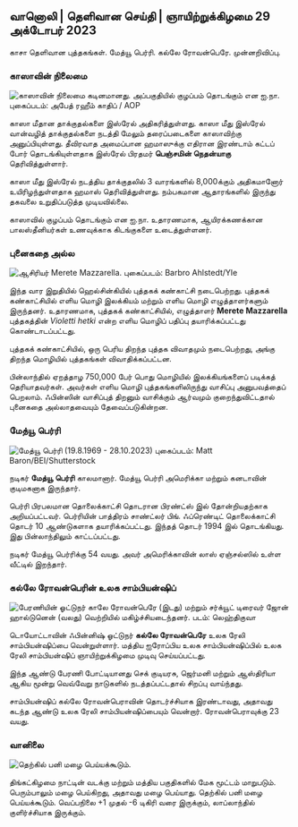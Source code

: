 ## வானொலி \| தெளிவான செய்தி \| ஞாயிற்றுக்கிழமை 29 அக்டோபர் 2023

காசா தெளிவான புத்தகங்கள். மேத்யூ பெர்ரி. கல்லே ரோவன்பெரே. முன்னறிவிப்பு.

### காஸாவின் நிலைமை

![காஸாவின் நிலைமை கடினமானது. அப்பகுதியில் குழப்பம் தொடங்கும் என ஐ.நா. புகைப்படம்: அபேத் ரஹீம் காதிப் / AOP](https://images.cdn.yle.fi/image/upload/c_crop,h_3780,w_6720,x_0,y_700/ar_1.77777777777777777,c_fill,g_7777,c_fill,g_70d_10/q_auto:eco/f_auto/fl_lossy/v1698587757/39-1192921653e641fc4a70)

காஸா மீதான தாக்குதல்களை இஸ்ரேல் அதிகரித்துள்ளது. காஸா மீது இஸ்ரேல் வான்வழித் தாக்குதல்களை நடத்தி மேலும் தரைப்படைகளை காஸாவிற்கு அனுப்பியுள்ளது. தீவிரவாத அமைப்பான ஹமாஸுக்கு எதிரான இரண்டாம் கட்டப் போர் தொடங்கியுள்ளதாக இஸ்ரேல் பிரதமர் **பெஞ்சமின் நெதன்யாகு** தெரிவித்துள்ளார்.

காஸா மீது இஸ்ரேல் நடத்திய தாக்குதலில் 3 வாரங்களில் 8,000க்கும் அதிகமானோர் உயிரிழந்துள்ளதாக ஹமாஸ் தெரிவித்துள்ளது. நம்பகமான ஆதாரங்களில் இருந்து தகவலை உறுதிப்படுத்த முடியவில்லை.

காஸாவில் குழப்பம் தொடங்கும் என ஐ.நா. உதாரணமாக, ஆயிரக்கணக்கான பாலஸ்தீனியர்கள் உணவுக்காக கிடங்குகளை உடைத்துள்ளனர்.

### புனைகதை அல்ல

![ஆசிரியர் Merete Mazzarella. புகைப்படம்: Barbro Ahlstedt/Yle](https://images.cdn.yle.fi/image/upload/c_crop,h_3159,w_5616,x_0,y_0/ar_1.77777777777777777,c_fill,g_fill,g_faces.270,wd_1q_auto:eco/f_auto/fl_lossy/v1620995152/39-806292609e6be113e02)

இந்த வார இறுதியில் ஹெல்சின்கியில் புத்தகக் கண்காட்சி நடைபெற்றது. புத்தகக் கண்காட்சியில் எளிய மொழி இலக்கியம் மற்றும் எளிய மொழி எழுத்தாளர்களும் இருந்தனர். உதாரணமாக, புத்தகக் கண்காட்சியில், எழுத்தாளர் **Merete Mazzarella** புத்தகத்தின் *Violetti hetki* என்ற எளிய மொழிப் பதிப்பு தயாரிக்கப்பட்டது கொண்டாடப்பட்டது.

புத்தகக் கண்காட்சியில், ஒரு பெரிய திறந்த புத்தக விவாதமும் நடைபெற்றது, அங்கு திறந்த மொழியில் புத்தகங்கள் விவாதிக்கப்பட்டன.

பின்லாந்தில் ஏறத்தாழ 750,000 பேர் பொது மொழியில் இலக்கியங்களைப் படிக்கத் தெரியாதவர்கள். அவர்கள் எளிய மொழி புத்தகங்களிலிருந்து வாசிப்பு அனுபவத்தைப் பெறலாம். ஃபின்ஸின் வாசிப்புத் திறனும் வாசிக்கும் ஆர்வமும் குறைந்துவிட்டதால் புனைகதை அல்லாதவையும் தேவைப்படுகின்றன.

### மேத்யூ பெர்ரி

![மேத்யூ பெர்ரி (19.8.1969 - 28.10.2023) புகைப்படம்: Matt Baron/BEI/Shutterstock](https://images.cdn.yle.fi/image/upload/c_crop,h_2329,w_4141,x_0,y_y_.7777777777777777,c_fill,g_faces,h_675,w_1200/dpr_1.0/q_auto:eco/f_auto/fl_lossy/v1698579698/39-11928106051df5)

நடிகர் **மேத்யூ பெர்ரி** காலமானார். மேத்யூ பெர்ரி அமெரிக்கா மற்றும் கனடாவின் குடிமகனாக இருந்தார்.

பெர்ரி பிரபலமான தொலைக்காட்சி தொடரான பிரண்ட்ஸ் இல் தோன்றியதற்காக அறியப்பட்டவர். பெர்ரியின் பாத்திரம் சாண்ட்லர் பிங். ஃப்ரெண்டிட் தொலைக்காட்சி தொடர் 10 ஆண்டுகளாக தயாரிக்கப்பட்டது. இந்தத் தொடர் 1994 இல் தொடங்கியது. இது பின்லாந்திலும் காட்டப்பட்டது.

நடிகர் மேத்யூ பெர்ரிக்கு 54 வயது. அவர் அமெரிக்காவின் லாஸ் ஏஞ்சல்ஸில் உள்ள வீட்டில் இறந்தார்.

### கல்லே ரோவன்பெரின் உலக சாம்பியன்ஷிப்

![பேரணியின் ஓட்டுநர் காலே ரோவன்பெரே (இடது) மற்றும் சர்க்யூட் டிரைவர் ஜோன் ஹால்டுனென் (வலது) வெற்றியில் மகிழ்ச்சியடைந்தனர். படம்: லெஹ்திகுவா](https://images.cdn.yle.fi/image/upload/c_crop,h_2406,w_4278,x_0,y_445/ar_1.77777777777777,c_fill,g_faces,h_1670,wd_1670/f_auto/fl_lossy/v1698587806/39-1192922653e645d852bc)

டொயோட்டாவின் ஃபின்னிஷ் ஓட்டுநர் **கல்லே ரோவன்பெரே** உலக ரேலி சாம்பியன்ஷிப்பை வென்றுள்ளார். மத்திய ஐரோப்பிய உலக சாம்பியன்ஷிப்பில் உலக ரேலி சாம்பியன்ஷிப் ஞாயிற்றுக்கிழமை முடிவு செய்யப்பட்டது.

இந்த ஆண்டு பேரணி போட்டியானது செக் குடியரசு, ஜெர்மனி மற்றும் ஆஸ்திரியா ஆகிய மூன்று வெவ்வேறு நாடுகளில் நடத்தப்பட்டதால் சிறப்பு வாய்ந்தது.

சாம்பியன்ஷிப் கல்லே ரோவன்பெராவின் தொடர்ச்சியாக இரண்டாவது, அதாவது கடந்த ஆண்டு உலக ரேலி சாம்பியன்ஷிப்பையும் வென்றார். ரோவன்பெராவுக்கு 23 வயது.

### வானிலை

![தெற்கில் பனி மழை பெய்யக்கூடும்.](https://images.cdn.yle.fi/image/upload/c_crop,h_1080,w_1919,x_0,y_0/ar_1.77777777777777777,c_fill,g_1_faces,w_6270/dpr_1.0/q_auto:eco/f_auto/fl_lossy/v1698594490/39-1192967653e7ea05e07b)

திங்கட்கிழமை நாட்டின் வடக்கு மற்றும் மத்திய பகுதிகளில் மேக மூட்டம் மாறுபடும். பெரும்பாலும் மழை பெய்கிறது, அதாவது மழை பெய்யாது. தெற்கில் பனி மழை பெய்யக்கூடும். வெப்பநிலை +1 முதல் -6 டிகிரி வரை இருக்கும், லாப்லாந்தில் குளிர்ச்சியாக இருக்கும்.